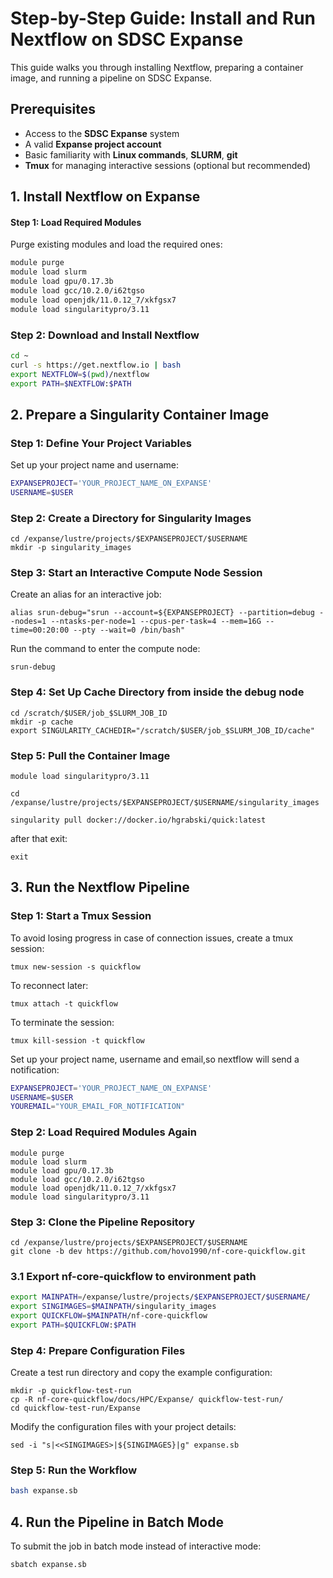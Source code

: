 # Step-by-Step Guide: Install and Run Nextflow on SDSC Expanse

This guide walks you through installing Nextflow, preparing a container image, and running a pipeline on SDSC Expanse.

## Prerequisites
- Access to the **SDSC Expanse** system
- A valid **Expanse project account**
- Basic familiarity with **Linux commands**, **SLURM**, **git**
- **Tmux** for managing interactive sessions (optional but recommended)

## 1. Install Nextflow on Expanse

#### Step 1: Load Required Modules
Purge existing modules and load the required ones:
```bash
module purge
module load slurm
module load gpu/0.17.3b
module load gcc/10.2.0/i62tgso
module load openjdk/11.0.12_7/xkfgsx7
module load singularitypro/3.11
```

### Step 2: Download and Install Nextflow

```bash
cd ~
curl -s https://get.nextflow.io | bash
export NEXTFLOW=$(pwd)/nextflow
export PATH=$NEXTFLOW:$PATH
```


## 2. Prepare a Singularity Container Image

### Step 1: Define Your Project Variables

Set up your project name and username:
```bash
EXPANSEPROJECT='YOUR_PROJECT_NAME_ON_EXPANSE'
USERNAME=$USER
```

### Step 2: Create a Directory for Singularity Images

```
cd /expanse/lustre/projects/$EXPANSEPROJECT/$USERNAME
mkdir -p singularity_images
```

### Step 3: Start an Interactive Compute Node Session
Create an alias for an interactive job:


```
alias srun-debug="srun --account=${EXPANSEPROJECT} --partition=debug --nodes=1 --ntasks-per-node=1 --cpus-per-task=4 --mem=16G --time=00:20:00 --pty --wait=0 /bin/bash"
```

Run the command to enter the compute node:
```
srun-debug
```

### Step 4: Set Up Cache Directory from inside the debug node

```
cd /scratch/$USER/job_$SLURM_JOB_ID
mkdir -p cache
export SINGULARITY_CACHEDIR="/scratch/$USER/job_$SLURM_JOB_ID/cache"
```

### Step 5: Pull the Container Image

```
module load singularitypro/3.11

cd /expanse/lustre/projects/$EXPANSEPROJECT/$USERNAME/singularity_images

singularity pull docker://docker.io/hgrabski/quick:latest
```

after that exit:
```
exit
```


## 3. Run the Nextflow Pipeline


### Step 1: Start a Tmux Session

To avoid losing progress in case of connection issues, create a tmux session:


```
tmux new-session -s quickflow
```


To reconnect later:
```
tmux attach -t quickflow
```

To terminate the session:
```
tmux kill-session -t quickflow
```

Set up your project name, username and email,so nextflow will send a notification:
```bash
EXPANSEPROJECT='YOUR_PROJECT_NAME_ON_EXPANSE'
USERNAME=$USER
YOUREMAIL="YOUR_EMAIL_FOR_NOTIFICATION"
```


### Step 2: Load Required Modules Again

```
module purge
module load slurm
module load gpu/0.17.3b
module load gcc/10.2.0/i62tgso
module load openjdk/11.0.12_7/xkfgsx7
module load singularitypro/3.11
```

### Step 3: Clone the Pipeline Repository

```
cd /expanse/lustre/projects/$EXPANSEPROJECT/$USERNAME
git clone -b dev https://github.com/hovo1990/nf-core-quickflow.git
```




### 3.1 Export nf-core-quickflow to environment path


```bash
export MAINPATH=/expanse/lustre/projects/$EXPANSEPROJECT/$USERNAME/
export SINGIMAGES=$MAINPATH/singularity_images
export QUICKFLOW=$MAINPATH/nf-core-quickflow
export PATH=$QUICKFLOW:$PATH
```



### Step 4: Prepare Configuration Files

Create a test run directory and copy the example configuration:
```
mkdir -p quickflow-test-run
cp -R nf-core-quickflow/docs/HPC/Expanse/ quickflow-test-run/
cd quickflow-test-run/Expanse
```

Modify the configuration files with your project details:

```
sed -i "s|<<SINGIMAGES>|${SINGIMAGES}|g" expanse.sb

```


### Step 5: Run the Workflow
```bash
bash expanse.sb
```

## 4. Run the Pipeline in Batch Mode

To submit the job in batch mode instead of interactive mode:

```bash
sbatch expanse.sb
```
